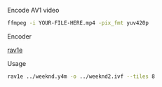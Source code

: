 Encode AV1 video

```bash
ffmpeg -i YOUR-FILE-HERE.mp4 -pix_fmt yuv420p

```

Encoder

[rav1e](https://github.com/xiph/rav1e)

Usage
```bash
rav1e ../weeknd.y4m -o ../weeknd2.ivf --tiles 8

```
